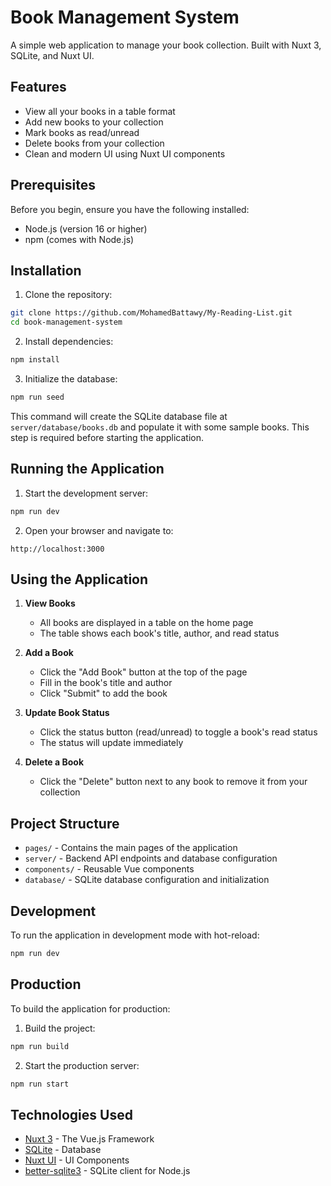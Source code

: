 # Book Management System

A simple web application to manage your book collection. Built with Nuxt 3, SQLite, and Nuxt UI.

## Features

- View all your books in a table format
- Add new books to your collection
- Mark books as read/unread
- Delete books from your collection
- Clean and modern UI using Nuxt UI components

## Prerequisites

Before you begin, ensure you have the following installed:
- Node.js (version 16 or higher)
- npm (comes with Node.js)

## Installation

1. Clone the repository:
```bash
git clone https://github.com/MohamedBattawy/My-Reading-List.git
cd book-management-system
```

2. Install dependencies:
```bash
npm install
```

3. Initialize the database:
```bash
npm run seed
```
This command will create the SQLite database file at `server/database/books.db` and populate it with some sample books. This step is required before starting the application.

## Running the Application

1. Start the development server:
```bash
npm run dev
```

2. Open your browser and navigate to:
```
http://localhost:3000
```

## Using the Application

1. **View Books**
   - All books are displayed in a table on the home page
   - The table shows each book's title, author, and read status

2. **Add a Book**
   - Click the "Add Book" button at the top of the page
   - Fill in the book's title and author
   - Click "Submit" to add the book

3. **Update Book Status**
   - Click the status button (read/unread) to toggle a book's read status
   - The status will update immediately

4. **Delete a Book**
   - Click the "Delete" button next to any book to remove it from your collection

## Project Structure

- `pages/` - Contains the main pages of the application
- `server/` - Backend API endpoints and database configuration
- `components/` - Reusable Vue components
- `database/` - SQLite database configuration and initialization

## Development

To run the application in development mode with hot-reload:
```bash
npm run dev
```

## Production

To build the application for production:

1. Build the project:
```bash
npm run build
```

2. Start the production server:
```bash
npm run start
```

## Technologies Used

- [Nuxt 3](https://nuxt.com/) - The Vue.js Framework
- [SQLite](https://www.sqlite.org/) - Database
- [Nuxt UI](https://ui.nuxt.com/) - UI Components
- [better-sqlite3](https://github.com/WiseLibs/better-sqlite3) - SQLite client for Node.js
